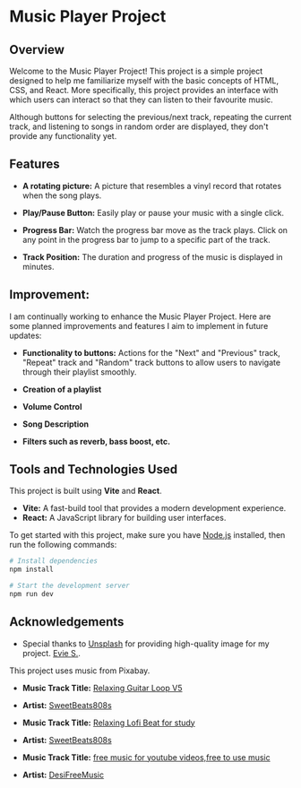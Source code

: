 # Music Player Project


## Overview
Welcome to the Music Player Project! This project is a simple project designed to help me
familiarize myself with the basic concepts of HTML, CSS, and React. More specifically, 
this project provides an interface with which users can interact so that they can listen to their favourite music. 

Although buttons for selecting the previous/next track, repeating the current track, and listening to songs in random order are displayed, they don't provide any functionality yet.


## Features
- **A rotating picture:** A picture that resembles a vinyl record that rotates when the song plays.

- **Play/Pause Button:** Easily play or pause your music with a single click.

- **Progress Bar:** Watch the progress bar move as the track plays. Click on any point in the progress bar to jump to a specific part of the track.

- **Track Position:** The duration and progress of the music is displayed in minutes.

## Improvement:
I am continually working to enhance the Music Player Project. Here are some planned improvements and features I aim to implement in future updates:

- **Functionality to buttons:** Actions for the "Next" and "Previous" track, "Repeat" track and "Random" track buttons to allow users to navigate through their playlist smoothly.

- **Creation of a playlist**

- **Volume Control**

- **Song Description**

- **Filters such as reverb, bass boost, etc.**

## Tools and Technologies Used

This project is built using **Vite** and **React**.

- **Vite:** A fast-build tool that provides a modern development experience.
- **React:** A JavaScript library for building user interfaces.

To get started with this project, make sure you have [Node.js](https://nodejs.org/) installed, then run the following commands:

```sh
# Install dependencies
npm install

# Start the development server
npm run dev
```



## Acknowledgements
- Special thanks to [Unsplash](https://unsplash.com) for providing high-quality image for my project.
[Evie S.](https://unsplash.com/photos/a-group-of-metal-leaves-sitting-on-top-of-a-white-surface-uuCjYxJVf4o).

This project uses music from Pixabay.

- **Music Track Title:** [Relaxing Guitar Loop V5](https://pixabay.com/sound-effects/relaxing-guitar-loop-v5-245859/)
- **Artist:** [SweetBeats808s](https://pixabay.com/users/sweetbeats808s-34953295/)

- **Music Track Title:** [Relaxing Lofi Beat for study](https://pixabay.com/music/beats-relaxing-lofi-beat-for-study-266879/)
- **Artist:** [SweetBeats808s](https://pixabay.com/collections/lofi-beats-24618748/)

- **Music Track Title:** [free music for youtube videos,free to use music](https://pixabay.com/music/beats-free-music-for-youtube-videosfree-to-use-music-233909/)
- **Artist:** [DesiFreeMusic](https://pixabay.com/users/desifreemusic-28163210/)